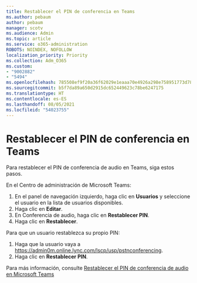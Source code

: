 ```yaml
---
title: Restablecer el PIN de conferencia en Teams
ms.author: pebaum
author: pebaum
manager: scotv
ms.audience: Admin
ms.topic: article
ms.service: o365-administration
ROBOTS: NOINDEX, NOFOLLOW
localization_priority: Priority
ms.collection: Adm_O365
ms.custom:
- "9002882"
- "5494"
ms.openlocfilehash: 785508ef9f20a36f62029e1eaaa70e4926a298e758951773d78ceef76ba80ae7
ms.sourcegitcommit: b5f7da89a650d2915dc652449623c78be6247175
ms.translationtype: HT
ms.contentlocale: es-ES
ms.lasthandoff: 08/05/2021
ms.locfileid: "54023755"
---
```

# <a name="reset-conferencing-pin-in-teams"></a>Restablecer el PIN de conferencia en Teams

Para restablecer el PIN de conferencia de audio en Teams, siga estos pasos.  

En el Centro de administración de Microsoft Teams:

1. En el panel de navegación izquierdo, haga clic en **Usuarios** y seleccione el usuario en la lista de usuarios disponibles.
2. Haga clic en **Editar**.
3. En Conferencia de audio, haga clic en **Restablecer PIN**.
4. Haga clic en **Restablecer**.

Para que un usuario restablezca su propio PIN:
1. Haga que la usuario vaya a https://admin0m.online.lync.com/lscp/usp/pstnconferencing.
2. Haga clic en **Restablecer PIN**.

Para más información, consulte [Restablecer el PIN de conferencia de audio en Microsoft Teams](https://docs.microsoft.com/microsoftteams/reset-the-audio-conferencing-pin-in-teams)
